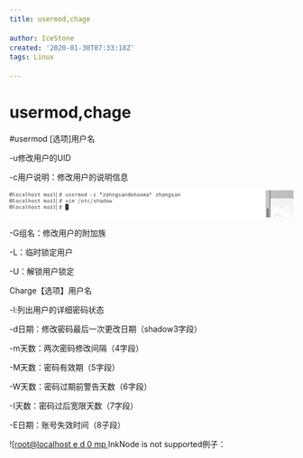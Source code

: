 ```yaml
---
title: usermod,chage

author: IceStone
created: '2020-01-30T07:33:18Z'
tags: Linux

---
```


# usermod,chage

#usermod [选项]用户名

-u修改用户的UID

-c用户说明：修改用户的说明信息

![](images/5a56910b-08fc-4e1d-9e8b-72b976b7ad6f.png)

-G组名：修改用户的附加族

-L：临时锁定用户

-U：解锁用户锁定


Charge【选项】用户名

-l:列出用户的详细密码状态

-d日期：修改密码最后一次更改日期（shadow3字段）

-m天数：两次密码修改间隔（4字段）

-M天数：密码有效期（5字段）

-W天数：密码过期前警告天数（6字段）

-I天数：密码过后宽限天数（7字段）

-E日期：账号失效时间（8子段）

![[root@localhost e d 0 mp ](images/b8974e04-503d-49a7-8426-cd9d4eb34fb6.png)InkNode is not supported例子：


